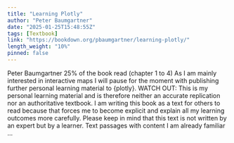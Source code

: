 ```yaml
---
title: "Learning Plotly"
author: "Peter Baumgartner"
date: "2025-01-25T15:48:55Z"
tags: [Textbook]
link: "https://bookdown.org/pbaumgartner/learning-plotly/"
length_weight: "10%"
pinned: false
---
```


Peter Baumgartner 25% of the book read (chapter 1 to 4) As I am mainly interested in interactive maps I will pause for the moment with publishing further personal learning material to {plotly}. WATCH OUT: This is my personal learning material and is therefore neither an accurate replication nor an authoritative textbook. I am writing this book as a text for others to read because that forces me to become explicit and explain all my learning outcomes more carefully. Please keep in mind that this text is not written by an expert but by a learner. Text passages with content I am already familiar  ...
